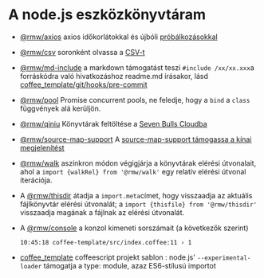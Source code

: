 # A node.js eszközkönyvtáram

* [@rmw/axios](//www.npmjs.com/package/@rmw/axios) axios időkorlátokkal és újbóli [próbálkozásokkal](//www.npmjs.com/package/@rmw/axios)
* [@rmw/csv](//www.npmjs.com/package/@rmw/csv) soronként olvassa a [CSV-t](//www.npmjs.com/package/@rmw/csv)
* [@rmw/md-include](//www.npmjs.com/package/@rmw/console) a markdown támogatást teszi `#include /xx/xx.xxx`a forráskódra való hivatkozáshoz readme.md írásakor, lásd [coffee_template/git/hooks/pre-commit](//github.com/rmw-lib/coffee_template/blob/master/.direnv/git/hooks/pre-commit)
* [@rmw/pool](//www.npmjs.com/package/@rmw/pool) Promise concurrent pools, ne feledje, hogy a `bind` a `class` függvények alá kerüljön.
* [@rmw/qiniu](//www.npmjs.com/package/@rmw/qiniu) Könyvtárak feltöltése a [Seven Bulls Cloudba](//www.qiniu.com)
* [@rmw/source-map-support](//github.com/evanw/node-source-map-support/issues/301) A [source-map-support támogassa a kínai megjelenítést](//github.com/evanw/node-source-map-support/issues/301)
* [@rmw/walk](//www.npmjs.com/package/@rmw/walk) aszinkron módon végigjárja a könyvtárak elérési útvonalait, ahol a `import {walkRel} from '@rmw/walk'` egy relatív elérési útvonal iterációja.
* A [@rmw/thisdir](//www.npmjs.com/package/@rmw/walk) átadja a `import.meta`címet, hogy visszaadja az aktuális fájlkönyvtár elérési útvonalát; a `import {thisfile} from '@rmw/thisdir'` visszaadja magának a fájlnak az elérési útvonalát.
* A [@rmw/console](//www.npmjs.com/package/@rmw/console) a konzol kimeneti sorszámait (a következők szerint)
  
  ```
  10:45:18 coffee-template/src/index.coffee:11 › 1
  ```
  
* [coffee_template](//github.com/rmw-lib/coffee_template) coffeescript projekt sablon : node.js' `--experimental-loader` támogatja a type: module, azaz ES6-stílusú importot